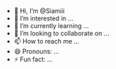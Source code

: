 - 👋 Hi, I’m @Siamiii
- 👀 I’m interested in ...
- 🌱 I’m currently learning ...
- 💞️ I’m looking to collaborate on ...
- 📫 How to reach me ...
- 😄 Pronouns: ...
- ⚡ Fun fact: ...

<!---
Siamiii/Siamiii is a ✨ special ✨ repository because its `README.md` (this file) appears on your GitHub profile.
You can click the Preview link to take a look at your changes.
--->
